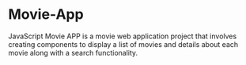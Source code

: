 # Movie-App
JavaScript Movie APP is a movie web application project that involves creating components to display a list of movies and details about each movie along with a search functionality.
